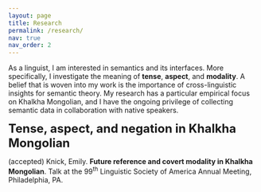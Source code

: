 ```yaml
---
layout: page
title: Research
permalink: /research/
nav: true
nav_order: 2
---
```


As a linguist, I am interested in semantics and its interfaces. More specifically, I investigate the meaning of <b>tense</b>, <b>aspect</b>, and <b>modality</b>. A belief that is woven into my work is the importance of cross-linguistic insights for semantic theory. My research has a particular empirical focus on Khalkha Mongolian, and I have the ongoing privilege of collecting semantic data in collaboration with native speakers.

<font size="5"><b>Tense, aspect, and negation in Khalkha Mongolian</b></font><br>

(accepted) Knick, Emily. <b>Future reference and covert modality in Khalkha Mongolian</b>. Talk at the 99<sup>th</sup> Linguistic Society of America Annual Meeting, Philadelphia, PA.

